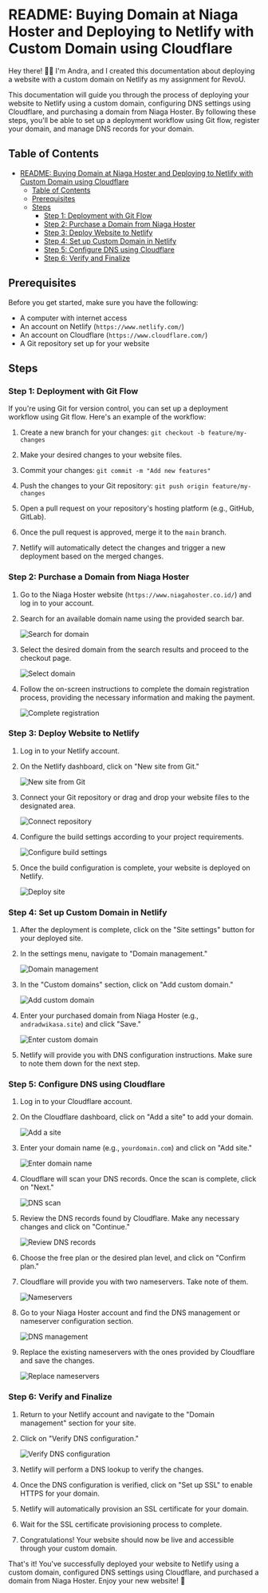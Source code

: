 # README: Buying Domain at Niaga Hoster and Deploying to Netlify with Custom Domain using Cloudflare 

Hey there! 👋🏻 I'm Andra, and I created this documentation about deploying a website with a custom domain on Netlify as my assignment for RevoU.

This documentation will guide you through the process of deploying your website to Netlify using a custom domain, configuring DNS settings using Cloudflare, and purchasing a domain from Niaga Hoster. By following these steps, you'll be able to set up a deployment workflow using Git flow, register your domain, and manage DNS records for your domain.

## Table of Contents
- [README: Buying Domain at Niaga Hoster and Deploying to Netlify with Custom Domain using Cloudflare](#readme-buying-domain-at-niaga-hoster-and-deploying-to-netlify-with-custom-domain-using-cloudflare)
  - [Table of Contents](#table-of-contents)
  - [Prerequisites](#prerequisites)
  - [Steps](#steps)
    - [Step 1: Deployment with Git Flow](#step-1-deployment-with-git-flow)
    - [Step 2: Purchase a Domain from Niaga Hoster](#step-2-purchase-a-domain-from-niaga-hoster)
    - [Step 3: Deploy Website to Netlify](#step-3-deploy-website-to-netlify)
    - [Step 4: Set up Custom Domain in Netlify](#step-4-set-up-custom-domain-in-netlify)
    - [Step 5: Configure DNS using Cloudflare](#step-5-configure-dns-using-cloudflare)
    - [Step 6: Verify and Finalize](#step-6-verify-and-finalize)

## Prerequisites

Before you get started, make sure you have the following:

- A computer with internet access
- An account on Netlify (`https://www.netlify.com/`)
- An account on Cloudflare (`https://www.cloudflare.com/`)
- A Git repository set up for your website

## Steps

### Step 1: Deployment with Git Flow

If you're using Git for version control, you can set up a deployment workflow using Git flow. Here's an example of the workflow:

1. Create a new branch for your changes: `git checkout -b feature/my-changes`

2. Make your desired changes to your website files.

3. Commit your changes: `git commit -m "Add new features"`

4. Push the changes to your Git repository: `git push origin feature/my-changes`

5. Open a pull request on your repository's hosting platform (e.g., GitHub, GitLab).

6. Once the pull request is approved, merge it to the `main` branch.

7. Netlify will automatically detect the changes and trigger a new deployment based on the merged changes.

### Step 2: Purchase a Domain from Niaga Hoster

1. Go to the Niaga Hoster website (`https://www.niagahoster.co.id/`) and log in to your account.

2. Search for an available domain name using the provided search bar.

   ![Search for domain](Images/readme/search_domain.png)

3. Select the desired domain from the search results and proceed to the checkout page.

   ![Select domain](Images/readme/select_domain.png)

4. Follow the on-screen instructions to complete the domain registration process, providing the necessary information and making the payment.

   ![Complete registration](Images/readme/complete_registration.png)

### Step 3: Deploy Website to Netlify

1. Log in to your Netlify account.

2. On the Netlify dashboard, click on "New site from Git."

   ![New site from Git](Images/readme/new_site_from_git.png)

3. Connect your Git repository or drag and drop your website files to the designated area.

   ![Connect repository](Images/readme/connect_repository.png)

4. Configure the build settings according to your project requirements.

   ![Configure build settings](Images/readme/configure_build_settings.png)

5. Once the build configuration is complete, your website is deployed on Netlify.

   ![Deploy site](Images/readme/deploy_site.png)

### Step 4: Set up Custom Domain in Netlify

1. After the deployment is complete, click on the "Site settings" button for your deployed site.

2. In the settings menu, navigate to "Domain management."

   ![Domain management](Images/readme/domain_management.png)

3. In the "Custom domains" section, click on "Add custom domain."

   ![Add custom domain](Images/readme/add_custom_domain.png)

4. Enter your purchased domain from Niaga Hoster (e.g., `andradwikasa.site`) and click "Save."

   ![Enter custom domain](Images/readme/enter_custom_domain.png)

5. Netlify will provide you with DNS configuration instructions. Make sure to note them down for the next step.

### Step 5: Configure DNS using Cloudflare

1. Log in to your Cloudflare account.

2. On the Cloudflare dashboard, click on "Add a site" to add your domain.

   ![Add a site](Images/readme/add_a_site.png)

3. Enter your domain name (e.g., `yourdomain.com`) and click on "Add site."

   ![Enter domain name](Images/readme/enter_domain_name.png)

4. Cloudflare will scan your DNS records. Once the scan is complete, click on "Next."

   ![DNS scan](Images/readme/dns_scan.png)

5. Review the DNS records found by Cloudflare. Make any necessary changes and click on "Continue."

   ![Review DNS records](Images/readme/review_dns_records.png)

6. Choose the free plan or the desired plan level, and click on "Confirm plan."

7. Cloudflare will provide you with two nameservers. Take note of them.

   ![Nameservers](Images/readme/nameservers.png)

8. Go to your Niaga Hoster account and find the DNS management or nameserver configuration section.

   ![DNS management](Images/readme/dns_management.png)

9. Replace the existing nameservers with the ones provided by Cloudflare and save the changes.

   ![Replace nameservers](Images/readme/replace_nameservers.png)

### Step 6: Verify and Finalize

1. Return to your Netlify account and navigate to the "Domain management" section for your site.

2. Click on "Verify DNS configuration."

   ![Verify DNS configuration](Images/readme/verify_dns_configuration.png)

3. Netlify will perform a DNS lookup to verify the changes.

4. Once the DNS configuration is verified, click on "Set up SSL" to enable HTTPS for your domain.

5. Netlify will automatically provision an SSL certificate for your domain.

6. Wait for the SSL certificate provisioning process to complete.

7. Congratulations! Your website should now be live and accessible through your custom domain.

That's it! You've successfully deployed your website to Netlify using a custom domain, configured DNS settings using Cloudflare, and purchased a domain from Niaga Hoster. Enjoy your new website! 🚀
